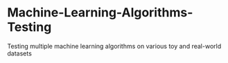 # Machine-Learning-Algorithms-Testing
Testing multiple machine learning algorithms on various toy and real-world datasets

